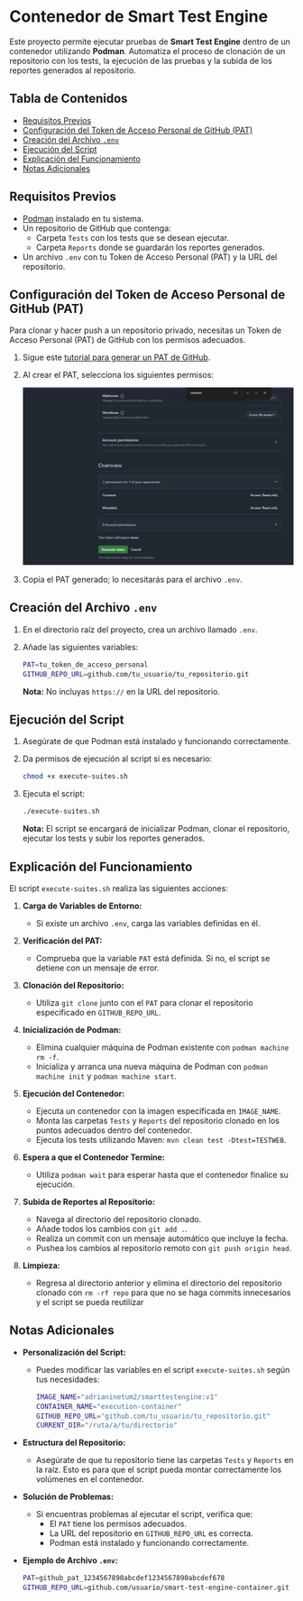 # Contenedor de Smart Test Engine

Este proyecto permite ejecutar pruebas de **Smart Test Engine** dentro de un contenedor utilizando **Podman**. Automatiza el proceso de clonación de un repositorio con los tests, la ejecución de las pruebas y la subida de los reportes generados al repositorio.

## Tabla de Contenidos

- [Requisitos Previos](#requisitos-previos)
- [Configuración del Token de Acceso Personal de GitHub (PAT)](#configuración-del-token-de-acceso-personal-de-github-pat)
- [Creación del Archivo `.env`](#creación-del-archivo-env)
- [Ejecución del Script](#ejecución-del-script)
- [Explicación del Funcionamiento](#explicación-del-funcionamiento)
- [Notas Adicionales](#notas-adicionales)

## Requisitos Previos

- [Podman](https://podman.io/) instalado en tu sistema.
- Un repositorio de GitHub que contenga:
  - Carpeta `Tests` con los tests que se desean ejecutar.
  - Carpeta `Reports` donde se guardarán los reportes generados.
- Un archivo `.env` con tu Token de Acceso Personal (PAT) y la URL del repositorio.

## Configuración del Token de Acceso Personal de GitHub (PAT)

Para clonar y hacer push a un repositorio privado, necesitas un Token de Acceso Personal (PAT) de GitHub con los permisos adecuados.

1. Sigue este [tutorial para generar un PAT de GitHub](https://www.geeksforgeeks.org/how-to-generate-personal-access-token-in-github/).
2. Al crear el PAT, selecciona los siguientes permisos:

   ![Permisos PAT](resources/ss-generate-PAT-permissions.png)

3. Copia el PAT generado; lo necesitarás para el archivo `.env`.

## Creación del Archivo `.env`

1. En el directorio raíz del proyecto, crea un archivo llamado `.env`.
2. Añade las siguientes variables:

    ```bash
    PAT=tu_token_de_acceso_personal
    GITHUB_REPO_URL=github.com/tu_usuario/tu_repositorio.git
    ```

   **Nota:** No incluyas `https://` en la URL del repositorio.

## Ejecución del Script

1. Asegúrate de que Podman está instalado y funcionando correctamente.
2. Da permisos de ejecución al script si es necesario:

    ```bash
    chmod +x execute-suites.sh
    ```

3. Ejecuta el script:

    ```bash
    ./execute-suites.sh
    ```

   **Nota:** El script se encargará de inicializar Podman, clonar el repositorio, ejecutar los tests y subir los reportes generados.

## Explicación del Funcionamiento

El script `execute-suites.sh` realiza las siguientes acciones:

1. **Carga de Variables de Entorno:**

   - Si existe un archivo `.env`, carga las variables definidas en él.

2. **Verificación del PAT:**

   - Comprueba que la variable `PAT` está definida. Si no, el script se detiene con un mensaje de error.

3. **Clonación del Repositorio:**

   - Utiliza `git clone` junto con el `PAT` para clonar el repositorio especificado en `GITHUB_REPO_URL`.

4. **Inicialización de Podman:**

   - Elimina cualquier máquina de Podman existente con `podman machine rm -f`.
   - Inicializa y arranca una nueva máquina de Podman con `podman machine init` y `podman machine start`.

5. **Ejecución del Contenedor:**

   - Ejecuta un contenedor con la imagen especificada en `IMAGE_NAME`.
   - Monta las carpetas `Tests` y `Reports` del repositorio clonado en los puntos adecuados dentro del contenedor.
   - Ejecuta los tests utilizando Maven: `mvn clean test -Dtest=TESTWEB`.

6. **Espera a que el Contenedor Termine:**

   - Utiliza `podman wait` para esperar hasta que el contenedor finalice su ejecución.

7. **Subida de Reportes al Repositorio:**

   - Navega al directorio del repositorio clonado.
   - Añade todos los cambios con `git add .`.
   - Realiza un commit con un mensaje automático que incluye la fecha.
   - Pushea los cambios al repositorio remoto con `git push origin head`.

8. **Limpieza:**

   - Regresa al directorio anterior y elimina el directorio del repositorio clonado con `rm -rf repo` para que no se haga commits innecesarios y el script se pueda reutilizar

## Notas Adicionales

- **Personalización del Script:**

  - Puedes modificar las variables en el script `execute-suites.sh` según tus necesidades:

    ```bash
    IMAGE_NAME="adrianinetum2/smarttestengine:v1"
    CONTAINER_NAME="execution-container"
    GITHUB_REPO_URL="github.com/tu_usuario/tu_repositorio.git"
    CURRENT_DIR="/ruta/a/tu/directorio"
    ```

- **Estructura del Repositorio:**

  - Asegúrate de que tu repositorio tiene las carpetas `Tests` y `Reports` en la raíz. Esto es  para que el script pueda montar correctamente los volúmenes en el contenedor.

- **Solución de Problemas:**

  - Si encuentras problemas al ejecutar el script, verifica que:
    - El `PAT` tiene los permisos adecuados.
    - La URL del repositorio en `GITHUB_REPO_URL` es correcta.
    - Podman está instalado y funcionando correctamente.

- **Ejemplo de Archivo `.env`:**

    ```bash
    PAT=github_pat_1234567890abcdef1234567890abcdef678
    GITHUB_REPO_URL=github.com/usuario/smart-test-engine-container.git
    ```

